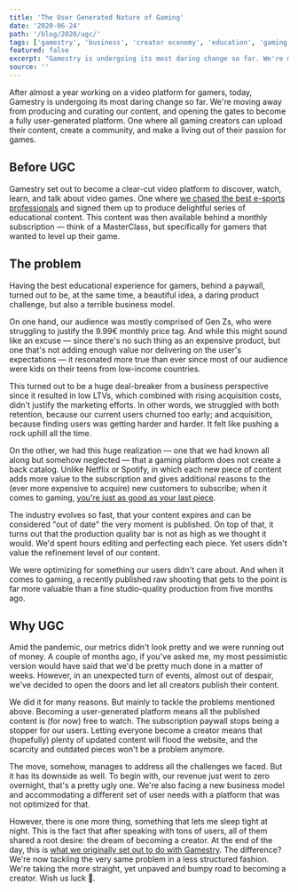 ```yaml
---
title: 'The User Generated Nature of Gaming'
date: '2020-06-24'
path: '/blog/2020/ugc/'
tags: ['gamestry', 'business', 'creator economy', 'education', 'gaming']
featured: false
excerpt: "Gamestry is undergoing its most daring change so far. We're moving away from producing our own content and opening the gates to become a user generated platform. One where all gaming creators can make a living out of their passion."
source: ''
---
```


After almost a year working on a video platform for gamers, today, Gamestry is undergoing its most daring change so far. We're moving away from producing and curating our content, and opening the gates to become a fully user-generated platform. One where all gaming creators can upload their content, create a community, and make a living out of their passion for games.

## Before UGC

Gamestry set out to become a clear-cut video platform to discover, watch, learn, and talk about video games. One where [we chased the best e-sports professionals](/blog/2020/attracting-and-retaining-creators) and signed them up to produce delightful series of educational content. This content was then available behind a monthly subscription — think of a MasterClass, but specifically for gamers that wanted to level up their game.

## The problem

Having the best educational experience for gamers, behind a paywall, turned out to be, at the same time, a beautiful idea, a daring product challenge, but also a terrible business model.

On one hand, our audience was mostly comprised of Gen Zs, who were struggling to justify the 9.99€ monthly price tag. And while this might sound like an excuse — since there's no such thing as an expensive product, but one that's not adding enough value nor delivering on the user's expectations — it resonated more true than ever since most of our audience were kids on their teens from low-income countries.

This turned out to be a huge deal-breaker from a business perspective since it resulted in low LTVs, which combined with rising acquisition costs, didn't justify the marketing efforts. In other words, we struggled with both retention, because our current users churned too early; and acquisition, because finding users was getting harder and harder. It felt like pushing a rock uphill all the time.

On the other, we had this huge realization — one that we had known all along but somehow neglected — that a gaming platform does not create a back catalog. Unlike Netflix or Spotify, in which each new piece of content adds more value to the subscription and gives additional reasons to the (ever more expensive to acquire) new customers to subscribe; when it comes to gaming, [you're just as good as your last piece](/blog/2020/creators-are-struggling).

The industry evolves so fast, that your content expires and can be considered "out of date" the very moment is published. On top of that, it turns out that the production quality bar is not as high as we thought it would. We'd spent hours editing and perfecting each piece. Yet users didn't value the refinement level of our content.

We were optimizing for something our users didn't care about. And when it comes to gaming, a recently published raw shooting that gets to the point is far more valuable than a fine studio-quality production from five months ago.

## Why UGC

Amid the pandemic, our metrics didn't look pretty and we were running out of money. A couple of months ago, if you've asked me, my most pessimistic version would have said that we'd be pretty much done in a matter of weeks. However, in an unexpected turn of events, almost out of despair, we've decided to open the doors and let all creators publish their content.

We did it for many reasons. But mainly to tackle the problems mentioned above. Becoming a user-generated platform means all the published content is (for now) free to watch. The subscription paywall stops being a stopper for our users. Letting everyone become a creator means that (hopefully) plenty of updated content will flood the website, and the scarcity and outdated pieces won't be a problem anymore.

The move, somehow, manages to address all the challenges we faced. But it has its downside as well. To begin with, our revenue just went to zero overnight, that's a pretty ugly one. We're also facing a new business model and accommodating a different set of user needs with a platform that was not optimized for that.

However, there is one more thing, something that lets me sleep tight at night. This is the fact that after speaking with tons of users, all of them shared a root desire: the dream of becoming a creator. At the end of the day, this is [what we originally set out to do with Gamestry](/blog/2020/what-gamestry-is-about). The difference? We're now tackling the very same problem in a less structured fashion. We're taking the more straight, yet unpaved and bumpy road to becoming a creator. Wish us luck 🤞.
